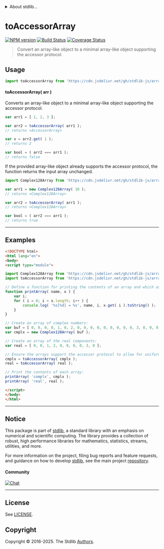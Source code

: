 <!--

@license Apache-2.0

Copyright (c) 2023 The Stdlib Authors.

Licensed under the Apache License, Version 2.0 (the "License");
you may not use this file except in compliance with the License.
You may obtain a copy of the License at

   http://www.apache.org/licenses/LICENSE-2.0

Unless required by applicable law or agreed to in writing, software
distributed under the License is distributed on an "AS IS" BASIS,
WITHOUT WARRANTIES OR CONDITIONS OF ANY KIND, either express or implied.
See the License for the specific language governing permissions and
limitations under the License.

-->


<details>
  <summary>
    About stdlib...
  </summary>
  <p>We believe in a future in which the web is a preferred environment for numerical computation. To help realize this future, we've built stdlib. stdlib is a standard library, with an emphasis on numerical and scientific computation, written in JavaScript (and C) for execution in browsers and in Node.js.</p>
  <p>The library is fully decomposable, being architected in such a way that you can swap out and mix and match APIs and functionality to cater to your exact preferences and use cases.</p>
  <p>When you use stdlib, you can be absolutely certain that you are using the most thorough, rigorous, well-written, studied, documented, tested, measured, and high-quality code out there.</p>
  <p>To join us in bringing numerical computing to the web, get started by checking us out on <a href="https://github.com/stdlib-js/stdlib">GitHub</a>, and please consider <a href="https://opencollective.com/stdlib">financially supporting stdlib</a>. We greatly appreciate your continued support!</p>
</details>

# toAccessorArray

[![NPM version][npm-image]][npm-url] [![Build Status][test-image]][test-url] [![Coverage Status][coverage-image]][coverage-url] <!-- [![dependencies][dependencies-image]][dependencies-url] -->

> Convert an array-like object to a minimal array-like object supporting the accessor protocol.

<!-- Section to include introductory text. Make sure to keep an empty line after the intro `section` element and another before the `/section` close. -->

<section class="intro">

</section>

<!-- /.intro -->

<!-- Package usage documentation. -->



<section class="usage">

## Usage

```javascript
import toAccessorArray from 'https://cdn.jsdelivr.net/gh/stdlib-js/array-base-to-accessor-array@esm/index.mjs';
```

#### toAccessorArray( arr )

Converts an array-like object to a minimal array-like object supporting the accessor protocol.

```javascript
var arr1 = [ 1, 2, 3 ];

var arr2 = toAccessorArray( arr1 );
// returns <AccessorArray>

var v = arr2.get( 1 );
// returns 2

var bool = ( arr2 === arr1 );
// returns false
```

If the provided array-like object already supports the accessor protocol, the function returns the input array unchanged.

```javascript
import Complex128Array from 'https://cdn.jsdelivr.net/gh/stdlib-js/array-complex128@esm/index.mjs';

var arr1 = new Complex128Array( 10 );
// returns <Complex128Array>

var arr2 = toAccessorArray( arr1 );
// returns <Complex128Array>

var bool = ( arr2 === arr1 );
// returns true
```

</section>

<!-- /.usage -->

<!-- Package usage notes. Make sure to keep an empty line after the `section` element and another before the `/section` close. -->

<section class="notes">

</section>

<!-- /.notes -->

<!-- Package usage examples. -->

<section class="examples">

* * *

## Examples

<!-- eslint no-undef: "error" -->

```html
<!DOCTYPE html>
<html lang="en">
<body>
<script type="module">

import Complex128Array from 'https://cdn.jsdelivr.net/gh/stdlib-js/array-complex128@esm/index.mjs';
import toAccessorArray from 'https://cdn.jsdelivr.net/gh/stdlib-js/array-base-to-accessor-array@esm/index.mjs';

// Define a function for printing the contents of an array and which assumes accessor protocol support:
function printArray( name, x ) {
    var i;
    for ( i = 0; i < x.length; i++ ) {
        console.log( '%s[%d] = %s', name, i, x.get( i ).toString() );
    }
}

// Create an array of complex numbers:
var buf = [ 0, 0, 0, 0, 1, 0, 2, 0, 0, 0, 0, 0, 0, 0, 0, 0, 3, 0, 0, 0 ];
var cmplx = new Complex128Array( buf );

// Create an array of the real components:
var real = [ 0, 0, 1, 2, 0, 0, 0, 0, 3, 0 ];

// Ensure the arrays support the accessor protocol to allow for uniform iteration:
cmplx = toAccessorArray( cmplx );
real = toAccessorArray( real );

// Print the contents of each array:
printArray( 'complx', cmplx );
printArray( 'real', real );

</script>
</body>
</html>
```

</section>

<!-- /.examples -->

<!-- Section to include cited references. If references are included, add a horizontal rule *before* the section. Make sure to keep an empty line after the `section` element and another before the `/section` close. -->

<section class="references">

</section>

<!-- /.references -->

<!-- Section for related `stdlib` packages. Do not manually edit this section, as it is automatically populated. -->

<section class="related">

</section>

<!-- /.related -->

<!-- Section for all links. Make sure to keep an empty line after the `section` element and another before the `/section` close. -->


<section class="main-repo" >

* * *

## Notice

This package is part of [stdlib][stdlib], a standard library with an emphasis on numerical and scientific computing. The library provides a collection of robust, high performance libraries for mathematics, statistics, streams, utilities, and more.

For more information on the project, filing bug reports and feature requests, and guidance on how to develop [stdlib][stdlib], see the main project [repository][stdlib].

#### Community

[![Chat][chat-image]][chat-url]

---

## License

See [LICENSE][stdlib-license].


## Copyright

Copyright &copy; 2016-2025. The Stdlib [Authors][stdlib-authors].

</section>

<!-- /.stdlib -->

<!-- Section for all links. Make sure to keep an empty line after the `section` element and another before the `/section` close. -->

<section class="links">

[npm-image]: http://img.shields.io/npm/v/@stdlib/array-base-to-accessor-array.svg
[npm-url]: https://npmjs.org/package/@stdlib/array-base-to-accessor-array

[test-image]: https://github.com/stdlib-js/array-base-to-accessor-array/actions/workflows/test.yml/badge.svg?branch=main
[test-url]: https://github.com/stdlib-js/array-base-to-accessor-array/actions/workflows/test.yml?query=branch:main

[coverage-image]: https://img.shields.io/codecov/c/github/stdlib-js/array-base-to-accessor-array/main.svg
[coverage-url]: https://codecov.io/github/stdlib-js/array-base-to-accessor-array?branch=main

<!--

[dependencies-image]: https://img.shields.io/david/stdlib-js/array-base-to-accessor-array.svg
[dependencies-url]: https://david-dm.org/stdlib-js/array-base-to-accessor-array/main

-->

[chat-image]: https://img.shields.io/gitter/room/stdlib-js/stdlib.svg
[chat-url]: https://app.gitter.im/#/room/#stdlib-js_stdlib:gitter.im

[stdlib]: https://github.com/stdlib-js/stdlib

[stdlib-authors]: https://github.com/stdlib-js/stdlib/graphs/contributors

[umd]: https://github.com/umdjs/umd
[es-module]: https://developer.mozilla.org/en-US/docs/Web/JavaScript/Guide/Modules

[deno-url]: https://github.com/stdlib-js/array-base-to-accessor-array/tree/deno
[deno-readme]: https://github.com/stdlib-js/array-base-to-accessor-array/blob/deno/README.md
[umd-url]: https://github.com/stdlib-js/array-base-to-accessor-array/tree/umd
[umd-readme]: https://github.com/stdlib-js/array-base-to-accessor-array/blob/umd/README.md
[esm-url]: https://github.com/stdlib-js/array-base-to-accessor-array/tree/esm
[esm-readme]: https://github.com/stdlib-js/array-base-to-accessor-array/blob/esm/README.md
[branches-url]: https://github.com/stdlib-js/array-base-to-accessor-array/blob/main/branches.md

[stdlib-license]: https://raw.githubusercontent.com/stdlib-js/array-base-to-accessor-array/main/LICENSE

</section>

<!-- /.links -->
